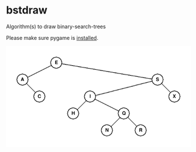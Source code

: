 # bstdraw
Algorithm(s) to draw binary-search-trees

Please make sure pygame is [installed](https://www.pygame.org/wiki/GettingStarted).

![alt text](https://github.com/Gustaf007/bstdraw/blob/master/Screenshot_20200612_161341.png)
